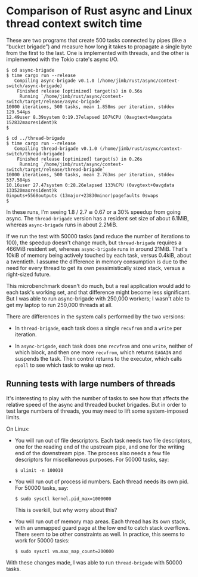 # Comparison of Rust async and Linux thread context switch time

These are two programs that create 500 tasks connected by pipes (like a “bucket
brigade”) and measure how long it takes to propagate a single byte from the
first to the last. One is implemented with threads, and the other is implemented
with the Tokio crate's async I/O.

    $ cd async-brigade
    $ time cargo run --release
       Compiling async-brigade v0.1.0 (/home/jimb/rust/async/context-switch/async-brigade)
        Finished release [optimized] target(s) in 0.56s
         Running `/home/jimb/rust/async/context-switch/target/release/async-brigade`
    10000 iterations, 500 tasks, mean 1.858ms per iteration, stddev 129.544µs
    12.49user 8.39system 0:19.37elapsed 107%CPU (0avgtext+0avgdata 152832maxresident)k
    $

    $ cd ../thread-brigade
    $ time cargo run --release
       Compiling thread-brigade v0.1.0 (/home/jimb/rust/async/context-switch/thread-brigade)
        Finished release [optimized] target(s) in 0.26s
         Running `/home/jimb/rust/async/context-switch/target/release/thread-brigade`
    10000 iterations, 500 tasks, mean 2.763ms per iteration, stddev 537.584µs
    10.16user 27.47system 0:28.26elapsed 133%CPU (0avgtext+0avgdata 133520maxresident)k
    0inputs+5568outputs (13major+23830minor)pagefaults 0swaps
    $

In these runs, I'm seeing 1.8 / 2.7 ≅ 0.67 or a 30% speedup from going async.
The `thread-brigade` version has a resident set size of about 6.1MiB, whereas
`async-brigade` runs in about 2.2MiB.

If we run the test with 50000 tasks (and reduce the number of iterations to
100), the speedup doesn't change much, but `thread-brigade` requires a 466MiB
resident set, whereas `async-brigade` runs in around 21MiB. That's 10kiB of
memory being actively touched by each task, versus 0.4kiB, about a twentieth. I
assume the difference in memory consumption is due to the need for every thread
to get its own pessimistically sized stack, versus a right-sized future.

This microbenchmark doesn't do much, but a real application would add to each
task's working set, and that difference might become less significant. But I was
able to run async-brigade with 250,000 workers; I wasn't able to get my laptop
to run 250,000 threads at all.

There are differences in the system calls performed by the two versions:

- In `thread-brigade`, each task does a single `recvfrom` and a `write` per
  iteration.

- In `async-brigade`, each task does one `recvfrom` and one `write`, neither of
  which block, and then one more `recvfrom`, which returns `EAGAIN` and suspends
  the task. Then control returns to the executor, which calls `epoll` to see
  which task to wake up next.

## Running tests with large numbers of threads

It's interesting to play with the number of tasks to see how that affects the
relative speed of the async and threaded bucket brigades. But in order to test
large numbers of threads, you may need to lift some system-imposed limits.

On Linux:

-   You will run out of file descriptors. Each task needs two file descriptors,
    one for the reading end of the upstream pipe, and one for the writing end of
    the downstream pipe. The process also needs a few file descriptors for
    miscellaneous purposes. For 50000 tasks, say:

        $ ulimit -n 100010

-   You will run out of process id numbers. Each thread needs its own pid. For
    50000 tasks, say:

        $ sudo sysctl kernel.pid_max=1000000

    This is overkill, but why worry about this?

-   You will run out of memory map areas. Each thread has its own stack, with an
    unmapped guard page at the low end to catch stack overflows. There seem to
    be other constraints as well. In practice, this seems to work for 50000
    tasks:

        $ sudo sysctl vm.max_map_count=200000

With these changes made, I was able to run `thread-brigade` with 50000 tasks.
